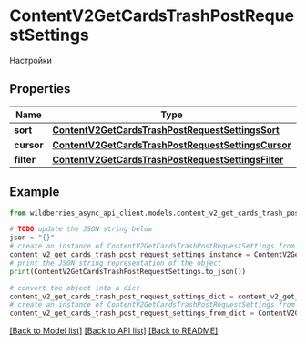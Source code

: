# ContentV2GetCardsTrashPostRequestSettings

Настройки

## Properties

Name | Type | Description | Notes
------------ | ------------- | ------------- | -------------
**sort** | [**ContentV2GetCardsTrashPostRequestSettingsSort**](ContentV2GetCardsTrashPostRequestSettingsSort.md) |  | [optional] 
**cursor** | [**ContentV2GetCardsTrashPostRequestSettingsCursor**](ContentV2GetCardsTrashPostRequestSettingsCursor.md) |  | [optional] 
**filter** | [**ContentV2GetCardsTrashPostRequestSettingsFilter**](ContentV2GetCardsTrashPostRequestSettingsFilter.md) |  | [optional] 

## Example

```python
from wildberries_async_api_client.models.content_v2_get_cards_trash_post_request_settings import ContentV2GetCardsTrashPostRequestSettings

# TODO update the JSON string below
json = "{}"
# create an instance of ContentV2GetCardsTrashPostRequestSettings from a JSON string
content_v2_get_cards_trash_post_request_settings_instance = ContentV2GetCardsTrashPostRequestSettings.from_json(json)
# print the JSON string representation of the object
print(ContentV2GetCardsTrashPostRequestSettings.to_json())

# convert the object into a dict
content_v2_get_cards_trash_post_request_settings_dict = content_v2_get_cards_trash_post_request_settings_instance.to_dict()
# create an instance of ContentV2GetCardsTrashPostRequestSettings from a dict
content_v2_get_cards_trash_post_request_settings_from_dict = ContentV2GetCardsTrashPostRequestSettings.from_dict(content_v2_get_cards_trash_post_request_settings_dict)
```
[[Back to Model list]](../README.md#documentation-for-models) [[Back to API list]](../README.md#documentation-for-api-endpoints) [[Back to README]](../README.md)


